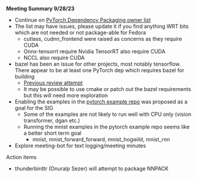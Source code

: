 **Meeting Summary 9/28/23**
- Continue on [PyTorch Dependency Packaging owner list](https://fedoraproject.org/wiki/SIGs/PyTorch/packagingStatus#PyTorch_Dependency_Packaging)
- The list may have issues, please update it if you find anything WRT bits which are not needed or not package-able for Fedora
  - cutlass, cudnn_frontend were raised as concerns as they require CUDA
  - Onnx-tensorrt require Nvidia TensorRT also require CUDA
  - NCCL also require CUDA
- bazel has been an issue for other projects, most notably tensorflow. There appear to be at least one PyTorch dep which requires bazel for building
  - [Previous review attempt](https://bugzilla.redhat.com/show_bug.cgi?id=1470842)
  - It may be possible to use cmake or patch out the bazel requirements but this will need more exploration
- Enabling the examples in the [pytorch example repo](https://github.com/pytorch/examples) was proposed as a goal for the SIG
  - Some of the examples are not likely to run well with CPU only (vision transformer, dgan etc.)
  - Running the mnist examples in the pytorch example repo seems like a better short term goal
    - mnist, mnist_forward_forward, mnist_hogwild, mnist_rnn
- Explore meeting-bot for text logging/meeting minutes

Action items
- thunderbirdtr (Onuralp Sezer) will attempt to package NNPACK
